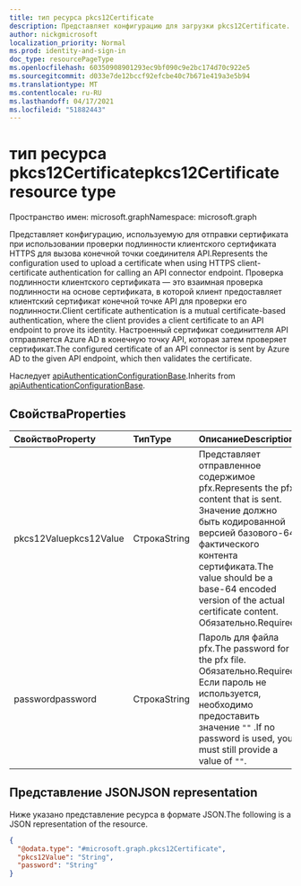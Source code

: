 ```yaml
---
title: тип ресурса pkcs12Certificate
description: Представляет конфигурацию для загрузки pkcs12Certificate.
author: nickgmicrosoft
localization_priority: Normal
ms.prod: identity-and-sign-in
doc_type: resourcePageType
ms.openlocfilehash: 60350908901293ec9bf090c9e2bc174d70c922e5
ms.sourcegitcommit: d033e7de12bccf92efcbe40c7b671e419a3e5b94
ms.translationtype: MT
ms.contentlocale: ru-RU
ms.lasthandoff: 04/17/2021
ms.locfileid: "51882443"
---
```

# <a name="pkcs12certificate-resource-type"></a><span data-ttu-id="19884-103">тип ресурса pkcs12Certificate</span><span class="sxs-lookup"><span data-stu-id="19884-103">pkcs12Certificate resource type</span></span>

<span data-ttu-id="19884-104">Пространство имен: microsoft.graph</span><span class="sxs-lookup"><span data-stu-id="19884-104">Namespace: microsoft.graph</span></span>

<span data-ttu-id="19884-105">Представляет конфигурацию, используемую для отправки сертификата при использовании проверки подлинности клиентского сертификата HTTPS для вызова конечной точки соединителя API.</span><span class="sxs-lookup"><span data-stu-id="19884-105">Represents the configuration used to upload a certificate when using HTTPS client-certificate authentication for calling an API connector endpoint.</span></span> <span data-ttu-id="19884-106">Проверка подлинности клиентского сертификата — это взаимная проверка подлинности на основе сертификата, в которой клиент предоставляет клиентский сертификат конечной точке API для проверки его подлинности.</span><span class="sxs-lookup"><span data-stu-id="19884-106">Client certificate authentication is a mutual certificate-based authentication, where the client provides a client certificate to an API endpoint to prove its identity.</span></span> <span data-ttu-id="19884-107">Настроенный сертификат соединиттеля API отправляется Azure AD в конечную точку API, которая затем проверяет сертификат.</span><span class="sxs-lookup"><span data-stu-id="19884-107">The configured certificate of an API connector is sent by Azure AD to the given API endpoint, which then validates the certificate.</span></span>

<span data-ttu-id="19884-108">Наследует [apiAuthenticationConfigurationBase](../resources/apiauthenticationconfigurationbase.md).</span><span class="sxs-lookup"><span data-stu-id="19884-108">Inherits from [apiAuthenticationConfigurationBase](../resources/apiauthenticationconfigurationbase.md).</span></span>

## <a name="properties"></a><span data-ttu-id="19884-109">Свойства</span><span class="sxs-lookup"><span data-stu-id="19884-109">Properties</span></span>

|<span data-ttu-id="19884-110">Свойство</span><span class="sxs-lookup"><span data-stu-id="19884-110">Property</span></span>|<span data-ttu-id="19884-111">Тип</span><span class="sxs-lookup"><span data-stu-id="19884-111">Type</span></span>|<span data-ttu-id="19884-112">Описание</span><span class="sxs-lookup"><span data-stu-id="19884-112">Description</span></span>|
|:---|:---|:---|
|<span data-ttu-id="19884-113">pkcs12Value</span><span class="sxs-lookup"><span data-stu-id="19884-113">pkcs12Value</span></span>|<span data-ttu-id="19884-114">Строка</span><span class="sxs-lookup"><span data-stu-id="19884-114">String</span></span>| <span data-ttu-id="19884-115">Представляет отправленное содержимое pfx.</span><span class="sxs-lookup"><span data-stu-id="19884-115">Represents the pfx content that is sent.</span></span> <span data-ttu-id="19884-116">Значение должно быть кодированной версией базового-64 фактического контента сертификата.</span><span class="sxs-lookup"><span data-stu-id="19884-116">The value should be a base-64 encoded version of the actual certificate content.</span></span> <span data-ttu-id="19884-117">Обязательно.</span><span class="sxs-lookup"><span data-stu-id="19884-117">Required.</span></span>|
|<span data-ttu-id="19884-118">password</span><span class="sxs-lookup"><span data-stu-id="19884-118">password</span></span>|<span data-ttu-id="19884-119">Строка</span><span class="sxs-lookup"><span data-stu-id="19884-119">String</span></span>| <span data-ttu-id="19884-120">Пароль для файла pfx.</span><span class="sxs-lookup"><span data-stu-id="19884-120">The password for the pfx file.</span></span> <span data-ttu-id="19884-121">Обязательно.</span><span class="sxs-lookup"><span data-stu-id="19884-121">Required.</span></span> <span data-ttu-id="19884-122">Если пароль не используется, необходимо предоставить значение `""` .</span><span class="sxs-lookup"><span data-stu-id="19884-122">If no password is used, you must still provide a value of `""`.</span></span>|

## <a name="json-representation"></a><span data-ttu-id="19884-123">Представление JSON</span><span class="sxs-lookup"><span data-stu-id="19884-123">JSON representation</span></span>

<span data-ttu-id="19884-124">Ниже указано представление ресурса в формате JSON.</span><span class="sxs-lookup"><span data-stu-id="19884-124">The following is a JSON representation of the resource.</span></span>
<!-- {
  "blockType": "resource",
  "@odata.type": "microsoft.graph.pkcs12Certificate"
}
-->

``` json
{
  "@odata.type": "#microsoft.graph.pkcs12Certificate",
  "pkcs12Value": "String",
  "password": "String"
}
```

